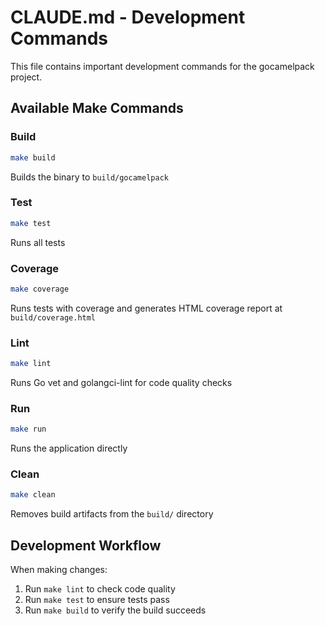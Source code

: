 # CLAUDE.md - Development Commands

This file contains important development commands for the gocamelpack project.

## Available Make Commands

### Build
```bash
make build
```
Builds the binary to `build/gocamelpack`

### Test
```bash
make test
```
Runs all tests

### Coverage
```bash
make coverage
```
Runs tests with coverage and generates HTML coverage report at `build/coverage.html`

### Lint
```bash
make lint
```
Runs Go vet and golangci-lint for code quality checks

### Run
```bash
make run
```
Runs the application directly

### Clean
```bash
make clean
```
Removes build artifacts from the `build/` directory

## Development Workflow

When making changes:
1. Run `make lint` to check code quality
2. Run `make test` to ensure tests pass
3. Run `make build` to verify the build succeeds